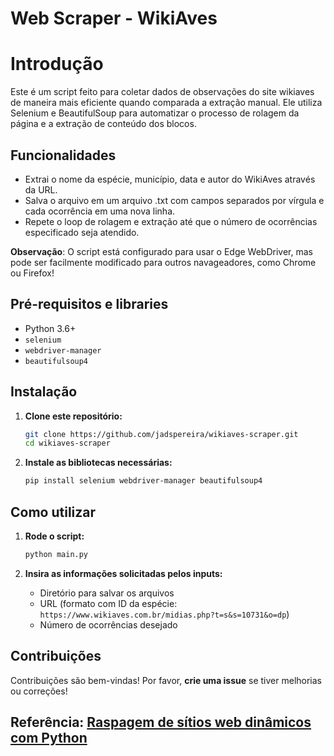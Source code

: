 #  Web Scraper - WikiAves

# Introdução

Este é um script feito para coletar dados de observações do site wikiaves de maneira mais eficiente quando comparada a extração manual. 
Ele utiliza Selenium e BeautifulSoup para automatizar o processo de rolagem da página e a extração de conteúdo dos blocos. 

## Funcionalidades

- Extrai o nome da espécie, município, data e autor do WikiAves através da URL.
- Salva o arquivo em um arquivo .txt com campos separados por vírgula e cada ocorrência em uma nova linha.
- Repete o loop de rolagem e extração até que o número de ocorrências especificado seja atendido. 

**Observação**: O script está configurado para usar o Edge WebDriver, mas pode ser facilmente modificado para outros navageadores, como Chrome ou Firefox!

## Pré-requisitos e libraries

- Python 3.6+
- `selenium`
- `webdriver-manager` 
- `beautifulsoup4`

## Instalação

1. **Clone este repositório:**
    ```sh
    git clone https://github.com/jadspereira/wikiaves-scraper.git
    cd wikiaves-scraper
    ```

2. **Instale as bibliotecas necessárias:**
    ```sh
    pip install selenium webdriver-manager beautifulsoup4
    ```

## Como utilizar

1. **Rode o script:**
    ```sh
    python main.py
    ```

2. **Insira as informações solicitadas pelos inputs:**
    - Diretório para salvar os arquivos
    - URL (formato com ID da espécie: `https://www.wikiaves.com.br/midias.php?t=s&s=10731&o=dp`)
    - Número de ocorrências desejado

## Contribuições
Contribuições são bem-vindas! Por favor, **crie uma issue** se tiver melhorias ou correções!


## Referência: [Raspagem de sítios web dinâmicos com Python](https://brightdata.com.br/blog/procedimentos/scrape-dynamic-websites-python)



